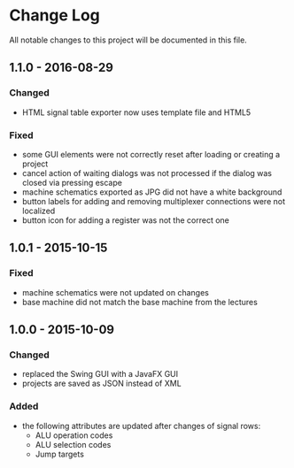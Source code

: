 Change Log
==========

All notable changes to this project will be documented in this file.

## 1.1.0 - 2016-08-29
### Changed
- HTML signal table exporter now uses template file and HTML5

### Fixed
- some GUI elements were not correctly reset after loading or creating a project
- cancel action of waiting dialogs was not processed if the dialog was closed via pressing escape
- machine schematics exported as JPG did not have a white background
- button labels for adding and removing multiplexer connections were not localized
- button icon for adding a register was not the correct one

## 1.0.1 - 2015-10-15
### Fixed
- machine schematics were not updated on changes
- base machine did not match the base machine from the lectures

## 1.0.0 - 2015-10-09
### Changed
- replaced the Swing GUI with a JavaFX GUI
- projects are saved as JSON instead of XML

### Added
- the following attributes are updated after changes of signal rows:
  - ALU operation codes
  - ALU selection codes
  - Jump targets
